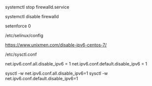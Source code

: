 
systemctl stop firewalld.service

 systemctl disable firewalld



 setenforce 0

 /etc/selinux/config



 https://www.unixmen.com/disable-ipv6-centos-7/


 /etc/sysctl.conf

 net.ipv6.conf.all.disable_ipv6 = 1
net.ipv6.conf.default.disable_ipv6 = 1


sysctl -w net.ipv6.conf.all.disable_ipv6=1
sysctl -w net.ipv6.conf.default.disable_ipv6=1
